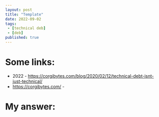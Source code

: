 ```yaml
---
layout: post
title: "Template"
date: 2022-09-02
tags:
 - [technical deb]
 - [deb]
published: true
---
```


# Some links:

- 2022 - https://corgibytes.com/blog/2020/02/12/technical-debt-isnt-just-technical/
- https://corgibytes.com/ - 



# My answer:

